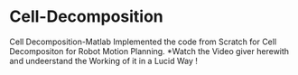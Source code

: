 # Cell-Decomposition
Cell Decomposition-Matlab
Implemented the code from Scratch for Cell Decompositon for Robot Motion Planning.
*Watch the Video giver herewith and undeerstand the Working of it in a Lucid Way !
